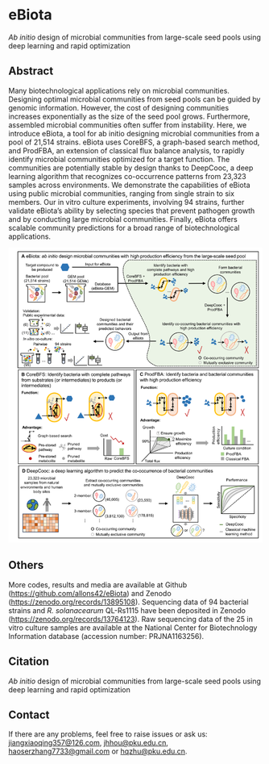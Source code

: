 # eBiota
<i>Ab initio</i> design of microbial communities from large-scale seed pools using deep learning and rapid optimization


## Abstract
Many biotechnological applications rely on microbial communities. Designing optimal microbial communities from seed pools can be guided by genomic information. However, the cost of designing communities increases exponentially as the size of the seed pool grows. Furthermore, assembled microbial communities often suffer from instability. Here, we introduce eBiota, a tool for ab initio designing microbial communities from a pool of 21,514 strains. eBiota uses CoreBFS, a graph-based search method, and ProdFBA, an extension of classical flux balance analysis, to rapidly identify microbial communities optimized for a target function. The communities are potentially stable by design thanks to DeepCooc, a deep learning algorithm that recognizes co-occurrence patterns from 23,323 samples across environments. We demonstrate the capabilities of eBiota using public microbial communities, ranging from single strain to six members. Our in vitro culture experiments, involving 94 strains, further validate eBiota’s ability by selecting species that prevent pathogen growth and by conducting large microbial communities. Finally, eBiota offers scalable community predictions for a broad range of biotechnological applications.

![Fig. 1](https://github.com/LoryJiang/eBiota/blob/main/Fig.%201.png)

## Others
More codes, results and media are available at Github (https://github.com/allons42/eBiota) and Zenodo (https://zenodo.org/records/13895108). Sequencing data of 94 bacterial strains and <i>R. solanacearum </i> QL-Rs1115 have been deposited in Zenodo (https://zenodo.org/records/13764123). Raw sequencing data of the 25 in vitro culture samples are available at the National Center for Biotechnology Information database (accession number: PRJNA1163256).

## Citation
<i>Ab initio</i> design of microbial communities from large-scale seed pools using deep learning and rapid optimization

## Contact
If there are any problems, feel free to raise issues or ask us: jiangxiaoqing357@126.com, jhhou@pku.edu.cn, haoserzhang7733@gmail.com or hqzhu@pku.edu.cn.
